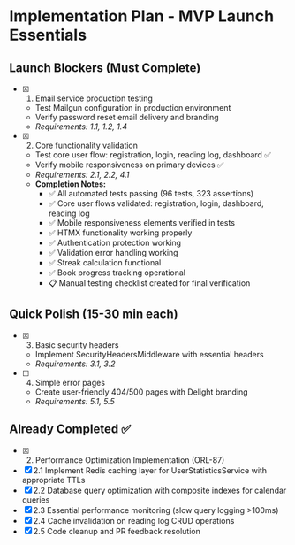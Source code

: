 # Implementation Plan - MVP Launch Essentials

## Launch Blockers (Must Complete)

- [x] 1. Email service production testing
  - Test Mailgun configuration in production environment
  - Verify password reset email delivery and branding
  - _Requirements: 1.1, 1.2, 1.4_

- [x] 2. Core functionality validation
  - Test core user flow: registration, login, reading log, dashboard ✅
  - Verify mobile responsiveness on primary devices ✅
  - _Requirements: 2.1, 2.2, 4.1_
  - **Completion Notes:**
    - ✅ All automated tests passing (96 tests, 323 assertions)
    - ✅ Core user flows validated: registration, login, dashboard, reading log
    - ✅ Mobile responsiveness elements verified in tests
    - ✅ HTMX functionality working properly
    - ✅ Authentication protection working
    - ✅ Validation error handling working
    - ✅ Streak calculation functional
    - ✅ Book progress tracking operational
    - 📋 Manual testing checklist created for final verification

## Quick Polish (15-30 min each)

- [x] 3. Basic security headers
  - Implement SecurityHeadersMiddleware with essential headers
  - _Requirements: 3.1, 3.2_

- [ ] 4. Simple error pages
  - Create user-friendly 404/500 pages with Delight branding
  - _Requirements: 5.1, 5.5_

## Already Completed ✅

- [x] 2. Performance Optimization Implementation (ORL-87)
- [x] 2.1 Implement Redis caching layer for UserStatisticsService with appropriate TTLs
- [x] 2.2 Database query optimization with composite indexes for calendar queries
- [x] 2.3 Essential performance monitoring (slow query logging >100ms)
- [x] 2.4 Cache invalidation on reading log CRUD operations
- [x] 2.5 Code cleanup and PR feedback resolution